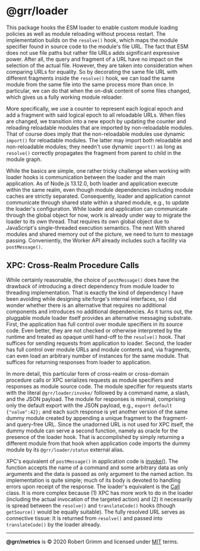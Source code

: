 # @grr/loader

This package hooks the ESM loader to enable custom module loading policies as
well as module reloading without process restart. The implementation builds on
the `resolve()` hook, which maps the module specifier found in source code to
the module's file URL. The fact that ESM does not use file paths but rather file
URLs adds significant expressive power. After all, the query and fragment of a
URL have no impact on the selection of the actual file. However, they are taken
into consideration when comparing URLs for equality. So by decorating the same
file URL with different fragments inside the `resolve()` hook, we can load the
same module from the same file into the same process more than once. In
particular, we can do that when the on-disk content of some files changed, which
gives us a fully working module reloader.

More specifically, we use a counter to represent each logical epoch and add a
fragment with said logical epoch to all reloadable URLs. When files are changed,
we transition into a new epoch by updating the counter and reloading reloadable
modules that are imported by non-reloadable modules. That of course does imply
that the non-reloadable modules use dynamic `import()` for reloadable modules.
The latter may import both reloadable and non-reloadable modules; they needn't
use dynamic `import()` as long as `resolve()` correctly propagates the fragment
from parent to child in the module graph.

While the basics are simple, one rather tricky challenge when working with
loader hooks is communication between the loader and the main application. As of
Node.js 13.12.0, both loader and application execute within the same realm, even
though module dependencies including module caches are strictly separated.
Consequently, loader and application cannot communicate through shared state
within a shared module, e.g., to update the loader's configuration. While loader
and application can communicate through the global object for now, work is
already under way to migrate the loader to its own thread. That requires its own
global object due to JavaScript's single-threaded execution semantics. The next
With shared modules and shared memory out of the picture, we need to turn to
message passing. Conveniently, the Worker API already includes such a facility
via `postMessage()`.


## XPC: Cross-Realm Procedure Calls

While certainly reasonable, the choice of `postMessage()` does have the drawback
of introducing a direct dependency from module loader to threading
implementation. That is exactly the kind of dependency I have been avoiding
while designing site:forge's internal interfaces, so I did wonder whether there
is an alternative that requires no additional components and introduces no
additional dependencies. As it turns out, the pluggable module loader itself
provides an alternative messaging substrate. First, the application has full
control over module specifiers in its source code. Even better, they are not
checked or otherwise interpreted by the runtime and treated as opaque until
hand-off to the `resolve()` hook. That suffices for sending requests from
application to loader. Second, the loader has full control over module URLs and
module contents and, via fragments, can even load an arbitrary number of
instances for the same module. That suffices for returning responses from loader
to application.

In more detail, this particular form of cross-realm or cross-domain procedure
calls or XPC serializes requests as module specifiers and responses as module
source code. The module specifier for requests starts with the literal
`@grr/loader/invoke/` followed by a command name, a slash, and the JSON payload.
The module for responses is minimal, comprising only the default export with the
JSON payload, e.g., `export default {"value":42};` and each such response is yet
another version of the same dummy module created by appending a unique fragment
to the fragment- and query-free URL. Since the unadorned URL is not used for XPC
itself, the dummy module can serve a second function, namely as oracle for the
presence of the loader hook. That is accomplished by simply returning a
different module from that hook when application code imports the dummy module
by its `@grr/loader/status` external alias.

XPC's equivalent of `postMessage()` in application code is
[invoke()](./invoke.js). The function accepts the name of a command and some
arbitrary data as only arguments and the data is passed as only argument to the
named action. Its implementation is quite simple; much of its body is devoted to
handling errors upon receipt of the response. The loader's equivalent is the
[Call](./call.js) class. It is more complex because (1) XPC has more work to do
in the loader (including the actual invocation of the targeted action) and (2)
it necessarily is spread between the `resolve()` and `translateCode()` hooks
(though `getSource()` would be equally suitable). The fully resolved URL serves
as connective tissue: It is returned from `resolve()` and passed into
`translateCode()` by the loader already.

---

__@grr/metrics__ is © 2020 Robert Grimm and licensed under [MIT](LICENSE) terms.
